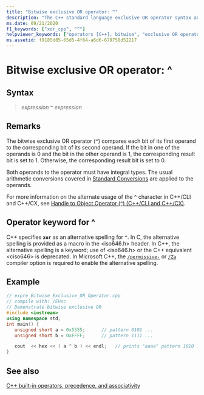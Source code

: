 ```yaml
---
title: "Bitwise exclusive OR operator: ^"
description: "The C++ standard language exclusive OR operator syntax and use."
ms.date: 09/21/2020
f1_keywords: ["xor_cpp", "^"]
helpviewer_keywords: ["operators [C++], bitwise", "exclusive OR operator", "XOR operator", "bitwise operators [C++], OR operator", "^ operator", "OR operator [C++], bitwise exclusive", "operators [C++], logical"]
ms.assetid: f9185d85-65d5-4f64-a6d6-679758d52217
---
```

# Bitwise exclusive OR operator: ^

## Syntax

> *expression* **`^`** *expression*

## Remarks

The bitwise exclusive OR operator (**`^`**) compares each bit of its first operand to the corresponding bit of its second operand. If the bit in one of the operands is 0 and the bit in the other operand is 1, the corresponding result bit is set to 1. Otherwise, the corresponding result bit is set to 0.

Both operands to the operator must have integral types. The usual arithmetic conversions covered in [Standard Conversions](standard-conversions.md) are applied to the operands.

For more information on the alternate usage of the **`^`** character in C++/CLI and C++/CX, see [Handle to Object Operator (^) (C++/CLI and C++/CX)](../extensions/handle-to-object-operator-hat-cpp-component-extensions.md).

## Operator keyword for ^

C++ specifies **`xor`** as an alternative spelling for **`^`**. In C, the alternative spelling is provided as a macro in the \<iso646.h> header. In C++, the alternative spelling is a keyword; use of \<iso646.h> or the C++ equivalent \<ciso646> is deprecated. In Microsoft C++, the [`/permissive-`](../build/reference/permissive-standards-conformance.md) or [`/Za`](../build/reference/za-ze-disable-language-extensions.md) compiler option is required to enable the alternative spelling.

## Example

```cpp
// expre_Bitwise_Exclusive_OR_Operator.cpp
// compile with: /EHsc
// Demonstrate bitwise exclusive OR
#include <iostream>
using namespace std;
int main() {
   unsigned short a = 0x5555;      // pattern 0101 ...
   unsigned short b = 0xFFFF;      // pattern 1111 ...

   cout  << hex << ( a ^ b ) << endl;   // prints "aaaa" pattern 1010 ...
}
```

## See also

[C++ built-in operators, precedence, and associativity](../cpp/cpp-built-in-operators-precedence-and-associativity.md)

